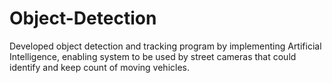 # Object-Detection
Developed object detection and tracking program by implementing Artificial Intelligence, enabling system to be used by street cameras that could identify and keep count of moving vehicles.
